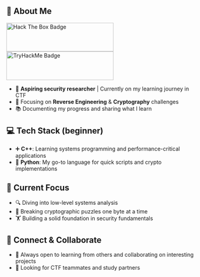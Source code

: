## 🌱 About Me 
<p align="left">
  <a href="https://app.hackthebox.com/profile/2316199"><img src="https://www.hackthebox.com/badge/image/2316199" alt="Hack The Box Badge" width="280" height="75"/></a>
  <a href="https://tryhackme.com/p/hitohunt"><img src="https://tryhackme-badges.s3.amazonaws.com/hitohunt.png?v=1" alt="TryHackMe Badge" width="280" height="75"/></a>
</p>

- 🔰 **Aspiring security researcher** | Currently on my learning journey in CTF
- 🔐 Focusing on **Reverse Engineering** & **Cryptography** challenges
- 📚 Documenting my progress and sharing what I learn  

## 💻 Tech Stack (beginner)
- ➕ **C++**: Learning systems programming and performance-critical applications
- 🐍 **Python**: My go-to language for quick scripts and crypto implementations

## 🧠 Current Focus
- 🔍 Diving into low-level systems analysis
- 🧩 Breaking cryptographic puzzles one byte at a time
- 🏋️ Building a solid foundation in security fundamentals

## 🤝 Connect & Collaborate
- 💬 Always open to learning from others and collaborating on interesting projects
- 🌟 Looking for CTF teammates and study partners

<!---
hitohunt/hitohunt is a ✨ special ✨ repository because its `README.md` (this file) appears on your GitHub profile.
You can click the Preview link to take a look at your changes.
--->
